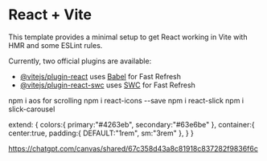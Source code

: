 # React + Vite

This template provides a minimal setup to get React working in Vite with HMR and some ESLint rules.

Currently, two official plugins are available:

- [@vitejs/plugin-react](https://github.com/vitejs/vite-plugin-react/blob/main/packages/plugin-react/README.md) uses [Babel](https://babeljs.io/) for Fast Refresh
- [@vitejs/plugin-react-swc](https://github.com/vitejs/vite-plugin-react-swc) uses [SWC](https://swc.rs/) for Fast Refresh


 npm i aos   for scrolling
 npm i react-icons --save
 npm i react-slick 
 npm i slick-carousel



 extend:
 {
    colors:{
        primary:"#4263eb",
        secondary:"#63e6be"
    },
    container:{
        center:true,
        padding:{
            DEFAULT:"1rem",
            sm:"3rem"
        },
    }
 }

















https://chatgpt.com/canvas/shared/67c358d43a8c81918c837282f9836f6c